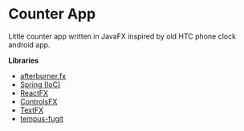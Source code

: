 Counter App
===========

Little counter app written in JavaFX inspired by old HTC phone clock android app.

**Libraries**

- [afterburner.fx](https://github.com/AdamBien/afterburner.fx)
- [Spring (IoC)](http://docs.spring.io/)
- [ReactFX](https://github.com/TomasMikula/ReactFX)
- [ControlsFX](https://bitbucket.org/controlsfx/controlsfx)
- [TextFX](https://github.com/TestFX/TestFX)
- [tempus-fugit](https://github.com/tobyweston/tempus-fugit)

